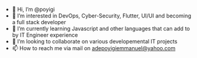 - 👋 Hi, I’m @poyigi
- 👀 I’m interested in DevOps, Cyber-Security, Flutter, UI/UI and becoming a full stack developer
- 🌱 I’m currently learning Javascript and other languages that can add to by IT Engineer experience
- 💞️ I’m looking to collaborate on various developemental IT projects
- 📫 How to reach me via mail on adepoyigiemmanuel@yahoo.com

<!---
poyigi/poyigi is a ✨ special ✨ repository because its `README.md` (this file) appears on your GitHub profile.
You can click the Preview link to take a look at your changes.
--->

